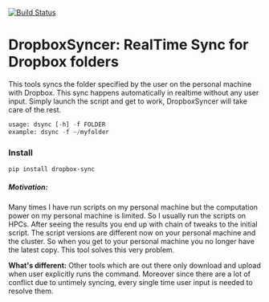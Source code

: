 [![Build Status](https://travis-ci.org/harsimrans/DropboxSyncer.svg?branch=master)](https://github.com/harsimrans/DropboxSyncer)

# DropboxSyncer: RealTime Sync for Dropbox folders
This tools syncs the folder specified by the user on the personal machine with Dropbox. This sync happens automatically in realtime without any user input. Simply launch the script and get to work, DropboxSyncer will take care of the rest.

```python
usage: dsync [-h] -f FOLDER
example: dsync -f ~/myfolder
```

### Install
```
pip install dropbox-sync
```

##### Motivation:
Many times I have run scripts on my personal machine but the computation power on my personal machine is limited. So I usually run the scripts on HPCs. After seeing the results you end up with chain of tweaks to the initial script. The script versions are different now on your personal machine and the cluster. So when you get to your personal machine you no longer have the latest copy. This tool solves this very problem.

**What's different:** Other tools which are out there only download and upload when user explicitly runs the command. Moreover since there are a lot of conflict due to untimely syncing, every single time user input is needed to resolve them.

